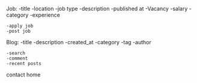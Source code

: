 Job:
    -title
    -location
    -job type
    -description
    -published at
    -Vacancy
    -salary
    -category
    -experience


    -apply job
    -post job


Blog:
    -title
    -description
    -created_at
    -category
    -tag
    -author

    -search
    -comment
    -recent posts


contact
home